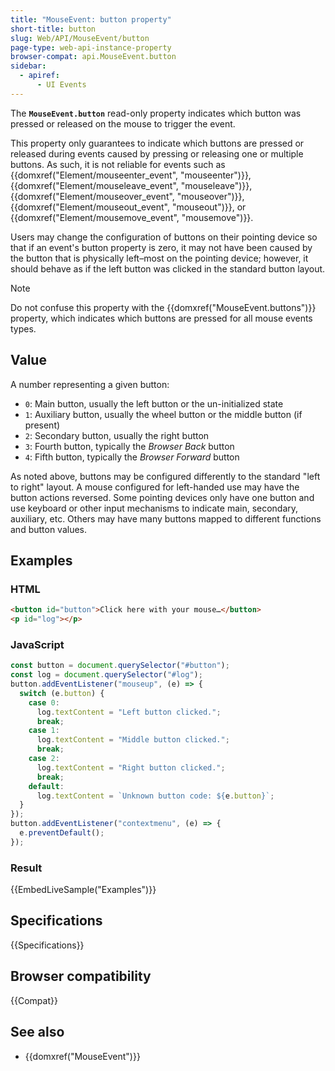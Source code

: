 ```yaml
---
title: "MouseEvent: button property"
short-title: button
slug: Web/API/MouseEvent/button
page-type: web-api-instance-property
browser-compat: api.MouseEvent.button
sidebar:
  - apiref:
      - UI Events
---
```


The **`MouseEvent.button`** read-only property indicates which button was pressed or released on the mouse to trigger the event.

This property only guarantees to indicate which buttons are pressed or released during events caused by pressing or releasing one or multiple buttons.
As such, it is not reliable for events such as {{domxref("Element/mouseenter_event", "mouseenter")}}, {{domxref("Element/mouseleave_event", "mouseleave")}}, {{domxref("Element/mouseover_event", "mouseover")}}, {{domxref("Element/mouseout_event", "mouseout")}}, or {{domxref("Element/mousemove_event", "mousemove")}}.

Users may change the configuration of buttons on their pointing device so that if an event's button property is zero, it may not have been caused by the button that is physically left–most on the pointing device; however, it should behave as if the left button was clicked in the standard button layout.

> [!NOTE]
> Do not confuse this property with the {{domxref("MouseEvent.buttons")}} property, which indicates which buttons are pressed for all mouse events types.

## Value

A number representing a given button:

- `0`: Main button, usually the left button or the un-initialized
  state
- `1`: Auxiliary button, usually the wheel button or the middle
  button (if present)
- `2`: Secondary button, usually the right button
- `3`: Fourth button, typically the _Browser Back_ button
- `4`: Fifth button, typically the _Browser Forward_ button

As noted above, buttons may be configured differently to the standard "left to right" layout.
A mouse configured for left-handed use may have the button actions reversed.
Some pointing devices only have one button and use keyboard or other input mechanisms to indicate main, secondary, auxiliary, etc.
Others may have many buttons mapped to different functions and button values.

## Examples

### HTML

```html
<button id="button">Click here with your mouse…</button>
<p id="log"></p>
```

### JavaScript

```js
const button = document.querySelector("#button");
const log = document.querySelector("#log");
button.addEventListener("mouseup", (e) => {
  switch (e.button) {
    case 0:
      log.textContent = "Left button clicked.";
      break;
    case 1:
      log.textContent = "Middle button clicked.";
      break;
    case 2:
      log.textContent = "Right button clicked.";
      break;
    default:
      log.textContent = `Unknown button code: ${e.button}`;
  }
});
button.addEventListener("contextmenu", (e) => {
  e.preventDefault();
});
```

### Result

{{EmbedLiveSample("Examples")}}

## Specifications

{{Specifications}}

## Browser compatibility

{{Compat}}

## See also

- {{domxref("MouseEvent")}}
